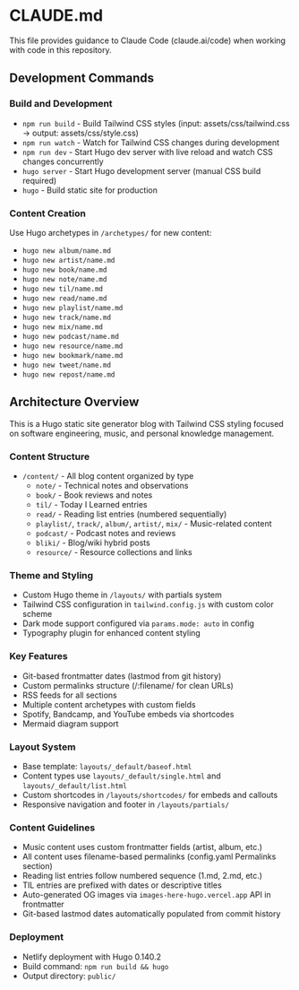 # CLAUDE.md

This file provides guidance to Claude Code (claude.ai/code) when working with code in this repository.

## Development Commands

### Build and Development
- `npm run build` - Build Tailwind CSS styles (input: assets/css/tailwind.css → output: assets/css/style.css)
- `npm run watch` - Watch for Tailwind CSS changes during development
- `npm run dev` - Start Hugo dev server with live reload and watch CSS changes concurrently
- `hugo server` - Start Hugo development server (manual CSS build required)
- `hugo` - Build static site for production

### Content Creation
Use Hugo archetypes in `/archetypes/` for new content:
- `hugo new album/name.md`
- `hugo new artist/name.md`
- `hugo new book/name.md`
- `hugo new note/name.md`
- `hugo new til/name.md`
- `hugo new read/name.md`
- `hugo new playlist/name.md`
- `hugo new track/name.md`
- `hugo new mix/name.md`
- `hugo new podcast/name.md`
- `hugo new resource/name.md`
- `hugo new bookmark/name.md`
- `hugo new tweet/name.md`
- `hugo new repost/name.md`

## Architecture Overview

This is a Hugo static site generator blog with Tailwind CSS styling focused on software engineering, music, and personal knowledge management.

### Content Structure
- `/content/` - All blog content organized by type
  - `note/` - Technical notes and observations
  - `book/` - Book reviews and notes
  - `til/` - Today I Learned entries
  - `read/` - Reading list entries (numbered sequentially)
  - `playlist/`, `track/`, `album/`, `artist/`, `mix/` - Music-related content
  - `podcast/` - Podcast notes and reviews
  - `bliki/` - Blog/wiki hybrid posts
  - `resource/` - Resource collections and links

### Theme and Styling
- Custom Hugo theme in `/layouts/` with partials system
- Tailwind CSS configuration in `tailwind.config.js` with custom color scheme
- Dark mode support configured via `params.mode: auto` in config
- Typography plugin for enhanced content styling

### Key Features
- Git-based frontmatter dates (lastmod from git history)
- Custom permalinks structure (/:filename/ for clean URLs)
- RSS feeds for all sections
- Multiple content archetypes with custom fields
- Spotify, Bandcamp, and YouTube embeds via shortcodes
- Mermaid diagram support

### Layout System
- Base template: `layouts/_default/baseof.html`
- Content types use `layouts/_default/single.html` and `layouts/_default/list.html`
- Custom shortcodes in `/layouts/shortcodes/` for embeds and callouts
- Responsive navigation and footer in `/layouts/partials/`

### Content Guidelines
- Music content uses custom frontmatter fields (artist, album, etc.)
- All content uses filename-based permalinks (config.yaml Permalinks section)
- Reading list entries follow numbered sequence (1.md, 2.md, etc.)
- TIL entries are prefixed with dates or descriptive titles
- Auto-generated OG images via `images-here-hugo.vercel.app` API in frontmatter
- Git-based lastmod dates automatically populated from commit history

### Deployment
- Netlify deployment with Hugo 0.140.2
- Build command: `npm run build && hugo`
- Output directory: `public/`